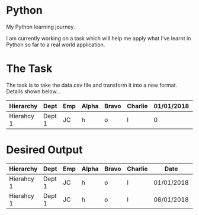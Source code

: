 # Python

My Python learning journey. 

I am currently working on a task which will help me apply what I've learnt in Python so far to a real world application.

# The Task

The task is to take the data.csv file and transform it into a new format. Details shown below...

Hierarchy | Dept | Emp | Alpha | Bravo | Charlie | 01/01/2018 | 08/01/2018 |
----------|------|-----|-------|-------|---------|------------|------------|
Hierahcy 1| Dept 1 | JC | h | o | l | 0 | 2

# Desired Output

Hierarchy | Dept | Emp | Alpha | Bravo | Charlie | Date | Value |
----------|------|-----|-------|-------|---------|------|-------|
Hierahcy 1| Dept 1 | JC | h | o | l | 01/01/2018 | 2 
Hierahcy 1| Dept 1 | JC | h | o | l | 08/01/2018 | 2 
